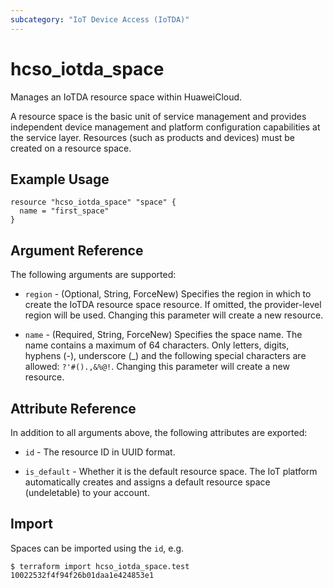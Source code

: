 ```yaml
---
subcategory: "IoT Device Access (IoTDA)"
---
```


# hcso_iotda_space

Manages an IoTDA resource space within HuaweiCloud.

A resource space is the basic unit of service management and provides independent device management and platform
configuration capabilities at the service layer. Resources (such as products and devices) must be created on
a resource space.

## Example Usage

```hcl
resource "hcso_iotda_space" "space" {
  name = "first_space"
}
```

## Argument Reference

The following arguments are supported:

* `region` - (Optional, String, ForceNew) Specifies the region in which to create the IoTDA resource space resource.
If omitted, the provider-level region will be used. Changing this parameter will create a new resource.

* `name` - (Required, String, ForceNew) Specifies the space name. The name contains a maximum of 64 characters.
Only letters, digits, hyphens (-), underscore (_) and the following special characters are allowed: `?'#().,&%@!`.
Changing this parameter will create a new resource.

## Attribute Reference

In addition to all arguments above, the following attributes are exported:

* `id` - The resource ID in UUID format.

* `is_default` - Whether it is the default resource space. The IoT platform automatically creates and assigns
a default resource space (undeletable) to your account.

## Import

Spaces can be imported using the `id`, e.g.

```
$ terraform import hcso_iotda_space.test 10022532f4f94f26b01daa1e424853e1
```
